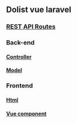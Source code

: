 ## Dolist vue laravel

### [REST API Routes](https://github.com/tyrinand/Dolist_vue_laravel/blob/master/routes/api.php)

### Back-end 

#### [Controller](https://github.com/tyrinand/Dolist_vue_laravel/blob/master/app/Http/Controllers/TaskController.php) 
#### [Model](https://github.com/tyrinand/Dolist_vue_laravel/blob/master/app/task.php) 

### Frontend

#### [Html](https://github.com/tyrinand/Dolist_vue_laravel/blob/master/resources/views/welcome.blade.php)

#### [Vue component](https://github.com/tyrinand/Dolist_vue_laravel/blob/master/resources/assets/js/components/ExampleComponent.vue)   
